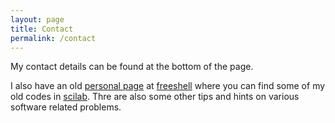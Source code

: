 ```yaml
---
layout: page
title: Contact
permalink: /contact
---
```


My contact details can be found at the bottom of the page. 

I also have an old [personal page][freeshell_page] at [freeshell][freeshell] where you can find some of my old codes in [scilab][scilab]. Thre are also some other tips and hints on various software related problems. 

 [freeshell]: http://www.freeshell.org
 [freeshell_page]: http://fchan.freeshell.org/index.html
 [scilab]: http://www.scilab.org

